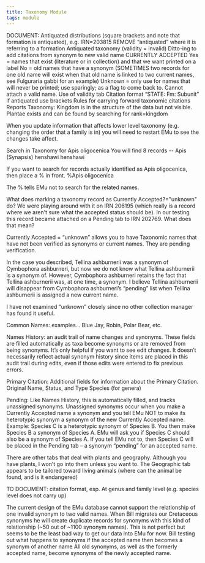```yaml
---
title: Taxonomy Module
tags: module
---
```


DOCUMENT:
Antiquated distributions (square brackets and note that formation is antiquated), e.g. IRN=203815
REMOVE “antiquated” where it is referring to a formation
Antiquated taxonomy (validity = invalid)
Ditto-ing to add citations from synonym to new valid name
CURRENTLY ACCEPTED
Yes = names that exist (literature or in collection) and that we want printed on a label
No = old names that have a synonym (SOMETIMES two records for one old name will exist when that old name is linked to two current names, see Fulguraria gabbi for an example)
Unknown = only use for names that will never be printed; use sparingly; as a flag to come back to. Cannot attach a valid name.
Use of validity tab
Citation format “STATE: Fm: Subunit” if antiquated use brackets
Rules for carrying forward taxonomic citations
Reports
Taxonomy: Kingdom is in the structure of the data but not visible. Plantae exists and can be found by searching for rank=kingdom

When you update information that affects lower level taxonomy (e.g. changing the order that a family is in) you will need to restart EMu to see the changes take affect.

Search in Taxonomy for Apis oligocenica
You will find 8 records -- Apis (Synapsis) henshawi henshawi

If you want to search for records actually identified as Apis oligocenica, then place a % in front.
%Apis oligocenica

The % tells EMu not to search for the related names.

What does marking a taxonomy record as Currently Accepted?="unknown" do? We were playing around with it on IRN 206195 (which really is a record where we aren't sure what the accepted status should be). In our testing this record became attached on a Pending tab to IRN 202769. What does that mean?

Currently Accepted = “unknown” allows you to have Taxonomic names that have not been verified as synonyms or current names.  They are pending verification.

In the case you described, Tellina ashburnerii was a synonym of Cymbophora ashburneri, but now we do not know what Tellina ashburnerii is a synonym of.  However, Cymbophora ashburneri retains the fact that Tellina ashburnerii was, at one time, a synonym.  I believe  Tellina ashburnerii will disappear from Cymbophora ashburneri’s “pending” list when Tellina ashburnerii is assigned a new current name.

I have not examined “unknown” closely since no other collection manager has found it useful.

Common Names: examples… Blue Jay, Robin, Polar Bear, etc.

Names History: an audit trail of name changes and synonyms.  These fields are filled automatically as taxa become synonyms or are removed from being synonyms.  It’s only helpful if you want to see edit changes.  It doesn’t necessarily reflect actual synonym history since items are placed in this audit trail during edits, even if those edits were entered to fix previous errors.

Primary Citation: Additional fields for information about the Primary Citation.  Original Name, Status, and Type Species (for genera)

Pending: Like Names History, this is automatically filled, and tracks unassigned synonyms.  Unassigned synonyms occur when you make a Currently Accepted name a synonym and you tell EMu NOT to make its heterotypic synonym a synonym of the new Currently Accepted name.  Example: Species C is a heterotypic synonym of Species B.  You then make Species B a synonym of Species A.  EMu will ask you if Species C should also be a synonym of Species A.  If you tell EMu not to, then Species C will be placed in the Pending tab – a synonym “pending” for an accepted name.

There are other tabs that deal with plants and geography.  Although you have plants, I won’t go into them unless you want to.  The Geographic tab appears to be tailored toward living animals (where can the animal be found, and is it endangered)

TO DOCUMENT: citation format, esp. At genus and family level (e.g. species level does not carry up)

The current design of the EMu database cannot support the relationship of one invalid synonym to two valid names. When Bill migrates our Cretaceous synonyms he will create duplicate records for synonyms with this kind of relationship (~50 out of ~1100 synonym names). This is not perfect but seems to be the least bad way to get our data into EMu for now.
Bill testing out what happens to synonyms if the accepted name then becomes a synonym of another name
All old synonyms, as well as the formerly accepted name, become synonyms of the newly accepted name.
